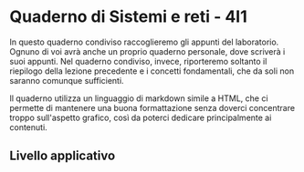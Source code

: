 # Quaderno di Sistemi e reti - 4I1
In questo quaderno condiviso raccoglieremo gli appunti del laboratorio. Ognuno di voi avrà anche un proprio quaderno personale, dove scriverà i suoi appunti. Nel quaderno condiviso, invece, riporteremo soltanto il riepilogo della lezione precedente e i concetti fondamentali, che da soli non saranno comunque sufficienti.

Il quaderno utilizza un linguaggio di markdown simile a HTML, che ci permette di mantenere una buona formattazione senza doverci concentrare troppo sull'aspetto grafico, così da poterci dedicare principalmente ai contenuti.

## Livello applicativo
